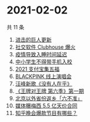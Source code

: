 # 2021-02-02

共 11 条

<!-- BEGIN -->
<!-- 最后更新时间 Tue Feb 02 2021 09:00:28 GMT+0800 (CST) -->
1. [进击的巨人更新](https://www.zhihu.com/search?q=进击的巨人)
1. [社交软件 Clubhouse 爆火](https://www.zhihu.com/search?q=clubhouse)
1. [疫情导致入睡时间延迟](https://www.zhihu.com/search?q=睡眠周期)
1. [中小学生不得带手机入校](https://www.zhihu.com/search?q=中小学生手机)
1. [2021 支付宝集五福](https://www.zhihu.com/search?q=支付宝五福)
1. [BLACKPINK 线上演唱会](https://www.zhihu.com/search?q=blackpink)
1. [汪峰新歌《没有人在乎》](https://www.zhihu.com/search?q=汪峰新歌)
1. [《王牌对王牌 第六季》第一期](https://www.zhihu.com/search?q=王牌对王牌)
1. [北京以外省份返乡「六不准」](https://www.zhihu.com/search?q=春节返乡)
1. [媒体曝梅西 5.5 亿天价合同](https://www.zhihu.com/search?q=梅西)
1. [知乎晚会爆款节目有哪些？](https://www.zhihu.com/search?q=答案奇遇夜)
<!-- END -->
